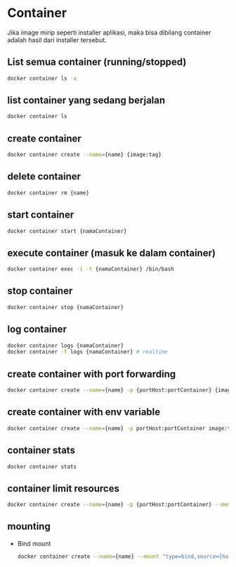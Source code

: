 # Container
Jika image mirip seperti installer aplikasi, maka bisa dibilang container adalah hasil dari installer tersebut.

## List semua container (running/stopped)
```sh
docker container ls -a
```

## list container yang sedang berjalan
```sh
docker container ls
```

## create container
```sh
docker container create --name={name} {image:tag}
```

## delete container
```sh
docker container rm {name}
```

## start container
```sh
docker container start {namaContainer}
```

## execute container (masuk ke dalam container)
```sh
docker container exec -i -t {namaContainer} /bin/bash
```

## stop container
```sh
docker container stop {namaContainer}
```

## log container
```sh
docker container logs {namaContainer}
docker container -f logs {namaContainer} # realtime
```

## create container with port forwarding
```sh
docker container create --name={name} -p {portHost:portContainer} {image:tag}
```

## create container with env variable
```sh
docker container create --name={name} -p portHost:portContainer image:tag -e key=value -e key2=value2
```

## container stats
```sh
docker container stats
```

## container limit resources
```sh
docker container create --name={name} -p {portHost:portContainer} --memory= --cpus= {image:tag}
```

## mounting
- Bind mount
  ```sh
  docker container create --name={name} --mount "type=bind,source={hostdir},destination={containerdir}" -p {portHost:portContainer} --memory= --cpus= {image:tag}
  ```
